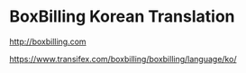 BoxBilling Korean Translation
=============================

http://boxbilling.com

https://www.transifex.com/boxbilling/boxbilling/language/ko/
